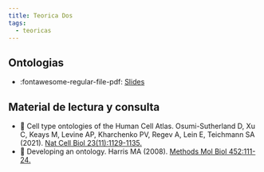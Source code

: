 ```yaml
---
title: Teorica Dos
tags: 
  - teoricas
---
```


## Ontologias

  * :fontawesome-regular-file-pdf: [Slides](ontologias2023.pdf) 


## Material de lectura y consulta

  
  * :paperclip: Cell type ontologies of the Human Cell Atlas. Osumi-Sutherland D, Xu C, Keays M, Levine AP, Kharchenko PV, Regev A, Lein E, Teichmann SA (2021). [Nat Cell Biol 23(11):1129-1135.](https://doi.org/10.1038/s41556-021-00787-7)
  * :paperclip: Developing an ontology. Harris MA (2008). [Methods Mol Biol 452:111-24.](https://doi.org/10.1007/978-1-60327-159-2_5)
